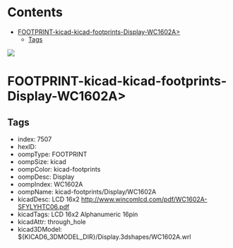 



Contents
========

* [FOOTPRINT-kicad-kicad-footprints-Display-WC1602A>](#footprint-kicad-kicad-footprints-display-wc1602a)
	* [Tags](#tags)
  
![][im]
# FOOTPRINT-kicad-kicad-footprints-Display-WC1602A>

## Tags

- index: 7507
- hexID: 
- oompType: FOOTPRINT
- oompSize: kicad
- oompColor: kicad-footprints
- oompDesc: Display
- oompIndex: WC1602A
- oompName: kicad-footprints/Display/WC1602A
- kicadDesc: LCD 16x2 http://www.wincomlcd.com/pdf/WC1602A-SFYLYHTC06.pdf
- kicadTags: LCD 16x2 Alphanumeric 16pin
- kicadAttr: through_hole
- kicad3DModel: ${KICAD6_3DMODEL_DIR}/Display.3dshapes/WC1602A.wrl



[im]: image.png
